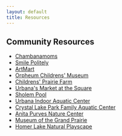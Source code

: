 ```yaml
---
layout: default
title: Resources
---
```


## Community Resources

 * [Chambanamoms](https://www.chambanamoms.com/)
 * [Smile Politely](http://www.smilepolitely.com/)
 * [ArtMart](http://www.shopartmart.com/)
 * [Orpheum Childrens' Museum](https://www.orpheumkids.com/)
 * [Childrens' Prairie Farm](https://champaignparks.com/facility/prairie-farm/)
 * [Urbana's Market at the Square](https://urbanamarket.org/)
 * [Sholem Pool](https://champaignparks.com/facility/sholem-aquatic-center/)
 * [Urbana Indoor Aquatic
   Center](https://www.urbanaparks.org/facilities/urbana-indoor-aquatic-center/)
 * [Crystal Lake Park Family Aquatic
   Center](https://www.urbanaparks.org/facilities/crystal-lake-park-family-aquatic-center/)
 * [Anita Purves Nature
   Center](https://www.urbanaparks.org/facilities/anita-purves-nature-center/)
 * [Museum of the Grand Prairie](http://www.museumofthegrandprairie.org/)
 * [Homer Lake Natural
   Playscape](http://www.ccfpd.org/forest-preserve/homer/playscape)
